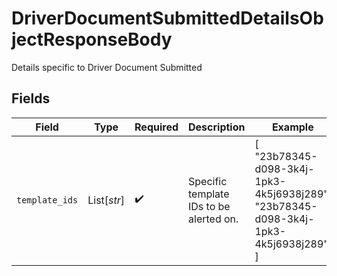 # DriverDocumentSubmittedDetailsObjectResponseBody

Details specific to Driver Document Submitted


## Fields

| Field                                                                              | Type                                                                               | Required                                                                           | Description                                                                        | Example                                                                            |
| ---------------------------------------------------------------------------------- | ---------------------------------------------------------------------------------- | ---------------------------------------------------------------------------------- | ---------------------------------------------------------------------------------- | ---------------------------------------------------------------------------------- |
| `template_ids`                                                                     | List[*str*]                                                                        | :heavy_check_mark:                                                                 | Specific template IDs to be alerted on.                                            | [<br/>"23b78345-d098-3k4j-1pk3-4k5j6938j289",<br/>"23b78345-d098-3k4j-1pk3-4k5j6938j289"<br/>] |